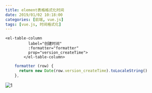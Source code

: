 ```yaml
---
title: element表格格式化时间
date: 2019/01/02 10:18:00
categories: [前端, vue.js]
tags: [vue.js, 时间格式化]
---
```


```vue
<el-table-column
          label="创建时间"
          :formatter="formatter"
          prop="version_createTime">
        </el-table-column>
```

```js
    formatter (row) {
      return new Date(row.version_createTime).toLocaleString()
    },

```

![1](http://img.qizhenjun.com/QQ%E6%88%AA%E5%9B%BE20190102102032.png)